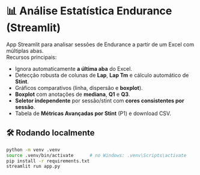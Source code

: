 # 📊 Análise Estatística Endurance (Streamlit)

App Streamlit para analisar sessões de Endurance a partir de um Excel com múltiplas abas.  
Recursos principais:

- Ignora automaticamente **a última aba** do Excel.
- Detecção robusta de colunas de **Lap**, **Lap Tm** e cálculo automático de **Stint**.
- Gráficos comparativos (linha, dispersão e **boxplot**).
- **Boxplot** com anotações de **mediana**, **Q1** e **Q3**.
- **Seletor independente** por sessão/stint com **cores consistentes por sessão**.
- Tabela de **Métricas Avançadas por Stint** (P1) e download CSV.

## 🛠️ Rodando localmente

```bash
python -m venv .venv
source .venv/bin/activate      # no Windows: .venv\Scripts\activate
pip install -r requirements.txt
streamlit run app.py
